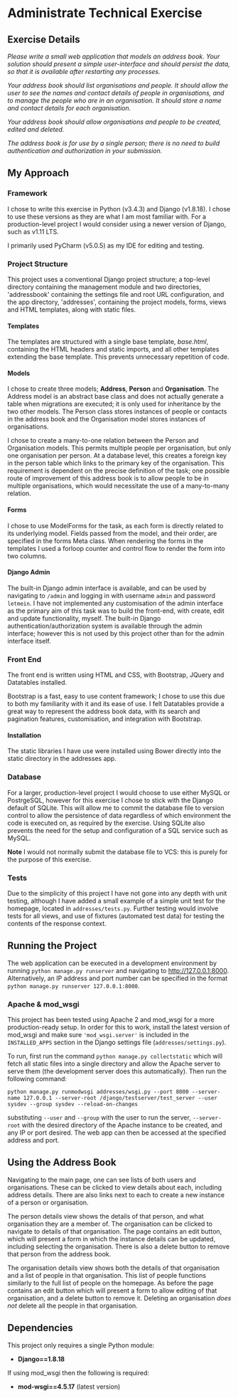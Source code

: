 # Administrate Technical Exercise

## Exercise Details
*Please write a small web application that models an address book. Your solution should present a simple user-interface and
should persist the data, so that it is available after restarting any processes.*

*Your address book should list organisations and people. It should allow the user to see the names and contact details of
people in organisations, and to manage the people who are in an organisation. It should store a name and contact details for
each organisation.*

*Your address book should allow organisations and people to be created, edited and deleted.*

*The address book is for use by a single person; there is no need to build authentication and authorization in your submission.*

## My Approach

### Framework
I chose to write this exercise in Python (v3.4.3) and Django (v1.8.18). I chose to use these versions as they are what I am most familiar with. For a production-level project I would consider using a newer version of Django, such as v1.11 LTS.

I primarily used PyCharm (v5.0.5) as my IDE for editing and testing.

### Project Structure
This project uses a conventional Django project structure; a top-level directory containing the management module and two directories, 'addressbook' containing the settings file and root URL configuration, and the app directory, 'addresses', containing the project models, forms, views and HTML templates, along with static files.

#### Templates
The templates are structured with a single base template, *base.html*, containing the HTML headers and static imports, and all other templates extending the base template. This prevents unnecessary repetition of code.

#### Models
I chose to create three models; **Address**, **Person** and **Organisation**. The Address model is an abstract base class and does not actually generate a table when migrations are executed; it is only used for inheritance by the two other models. The Person class stores instances of people or contacts in the address book and the Organisation model stores instances of organisations.

I chose to create a many-to-one relation between the Person and Organisation models. This permits multiple people per organisation, but only one organisation per person. At a database level, this creates a foreign key in the person table which links to the primary key of the organisation.
This requirement is dependent on the precise definition of the task; one possible route of improvement of this address book is to allow people to be in multiple organisations, which would necessitate the use of a many-to-many relation.

#### Forms
I chose to use ModelForms for the task, as each form is directly related to its underlying model. Fields passed from the model, and their order, are specified in the forms Meta class. When rendering the forms in the templates I used a forloop counter and control flow to render the form into two columns.

#### Django Admin
The built-in Django admin interface is available, and can be used by navigating to `/admin` and logging in with username `admin` and password `letmein`. I have not implemented any customisation of the admin interface as the primary aim of this task was to build the front-end, with create, edit and update functionality, myself. The built-in Django authentication/authorization system is available through the admin interface; however this is not used by this project other than for the admin interface itself.

### Front End
The front end is written using HTML and CSS, with Bootstrap, JQuery and Datatables installed. 

Bootstrap is a fast, easy to use content framework; I chose to use this due to both my familiarity with it and its ease of use. I felt Datatables provide a great way to represent the address book data, with its search and pagination features, customisation, and integration with Bootstrap.

#### Installation
The static libraries I have use were installed using Bower directly into the static directory in the addresses app.

### Database
For a larger, production-level project I would choose to use either MySQL or PostrgeSQL, however for this exercise I chose to stick with the Django default of SQLite. This will allow me to commit the database file to version control to allow the persistence of data regardless of which environment the code is executed on, as required by the exercise. Using SQLite also prevents the need for the setup and configuration of a SQL service such as MySQL.

**Note** I would not normally submit the database file to VCS: this is purely for the purpose of this exercise.

### Tests
Due to the simplicity of this project I have not gone into any depth with unit testing, although I have added a small example of a simple unit test for the homepage, located in `addresses/tests.py`. Further testing would involve tests for all views, and use of fixtures (automated test data) for testing the contents of the response context.

## Running the Project
The web application can be executed in a development environment by running `python manage.py runserver` and navigating to http://127.0.0.1:8000. Alternatively, an IP address and port number can be specified in the format `python manage.py runserver 127.0.0.1:8000`.

### Apache & mod_wsgi
This project has been tested using Apache 2 and mod_wsgi for a more production-ready setup. In order for this to work, install the latest version of mod_wsgi and make sure `'mod_wsgi.server'` is included in the `INSTALLED_APPS` section in the Django settings file (`addresses/settings.py`). 

To run, first run the command `python manage.py collectstatic` which will fetch all static files into a single directory and allow the Apache server to serve them (the development server does this automatically). Then run the following command:

```
python manage.py runmodwsgi addresses/wsgi.py --port 8000 --server-name 127.0.0.1 --server-root /django/testserver/test_server --user sysdev --group sysdev --reload-on-changes
```

substituting `--user` and `--group` with the user to run the server, `--server-root` with the desired directory of the Apache instance to be created, and any IP or port desired. The web app can then be accessed at the specified address and port.

## Using the Address Book
Navigating to the main page, one can see lists of both users and organisations. These can be clicked to view details about each, including address details. There are also links next to each to create a new instance of a person or organisation.

The person details view shows the details of that person, and what organisation they are a member of. The organisation can be clicked to navigate to details of that organisation. The page contains an edit button, which will present a form in which the instance details can be updated, including selecting the organisation. There is also a delete button to remove that person from the address book.

The organisation details view shows both the details of that organisation and a list of people in that organisation. This list of people functions similarly to the full list of people on the homepage. As before the page contains an edit button which will present a form to allow editing of that organisation, and a delete button to remove it. Deleting an organisation *does not* delete all the people in that organisation.

## Dependencies
This project only requires a single Python module:
* **Django==1.8.18**

If using mod_wsgi then the following is required:
* **mod-wsgi==4.5.17** (latest version)

